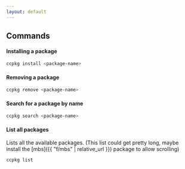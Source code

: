 ```yaml
---
layout: default
---
```


## Commands

#### Installing a package

```sh
ccpkg install <package-name>
```

#### Removing a package

```sh
ccpkg remove <package-name>
```

#### Search for a package by name

```sh
ccpkg search <package-name>
```

#### List all packages

Lists all the available packages. (This list could get pretty long, maybe install the [mbs]({{ "f/mbs" | relative_url }}) package to allow scrolling)

```sh
ccpkg list
```
